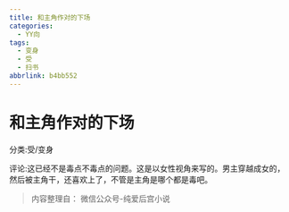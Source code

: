 ```yaml
---
title: 和主角作对的下场
categories:
  - YY向
tags:
  - 变身
  - 受
  - 扫书
abbrlink: b4bb552
---
```

# 和主角作对的下场
分类:受/变身

评论:这已经不是毒点不毒点的问题。这是以女性视角来写的。男主穿越成女的，然后被主角干，还喜欢上了，不管是主角是哪个都是毒吧。


> 内容整理自： 微信公众号-纯爱后宫小说